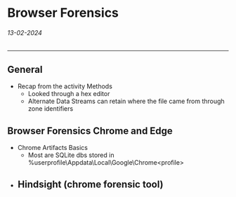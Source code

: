 # Browser Forensics
###### 13-02-2024
---
## General
- Recap from the activity Methods
	- Looked through a hex editor
	- Alternate Data Streams can retain where the file came from through zone identifiers
## Browser Forensics Chrome and Edge
- Chrome Artifacts Basics
	- Most are SQLite dbs stored in \%userprofile\Appdata\Local\Google\Chrome\<profile>
- Hindsight (chrome forensic tool)
	- 
